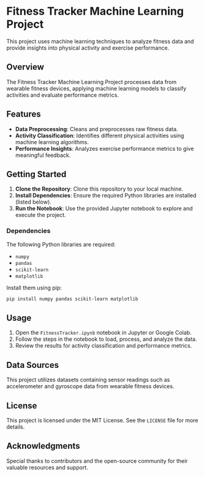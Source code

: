
# Fitness Tracker Machine Learning Project

This project uses machine learning techniques to analyze fitness data and provide insights into physical activity and exercise performance.

## Overview

The Fitness Tracker Machine Learning Project processes data from wearable fitness devices, applying machine learning models to classify activities and evaluate performance metrics.

## Features

- **Data Preprocessing**: Cleans and preprocesses raw fitness data.
- **Activity Classification**: Identifies different physical activities using machine learning algorithms.
- **Performance Insights**: Analyzes exercise performance metrics to give meaningful feedback.

## Getting Started

1. **Clone the Repository**: Clone this repository to your local machine.
2. **Install Dependencies**: Ensure the required Python libraries are installed (listed below).
3. **Run the Notebook**: Use the provided Jupyter notebook to explore and execute the project.

### Dependencies

The following Python libraries are required:

- `numpy`
- `pandas`
- `scikit-learn`
- `matplotlib`

Install them using pip:

```bash
pip install numpy pandas scikit-learn matplotlib
```

## Usage

1. Open the `FitnessTracker.ipynb` notebook in Jupyter or Google Colab.
2. Follow the steps in the notebook to load, process, and analyze the data.
3. Review the results for activity classification and performance metrics.

## Data Sources

This project utilizes datasets containing sensor readings such as accelerometer and gyroscope data from wearable fitness devices.

## License

This project is licensed under the MIT License. See the `LICENSE` file for more details.

## Acknowledgments

Special thanks to contributors and the open-source community for their valuable resources and support.
